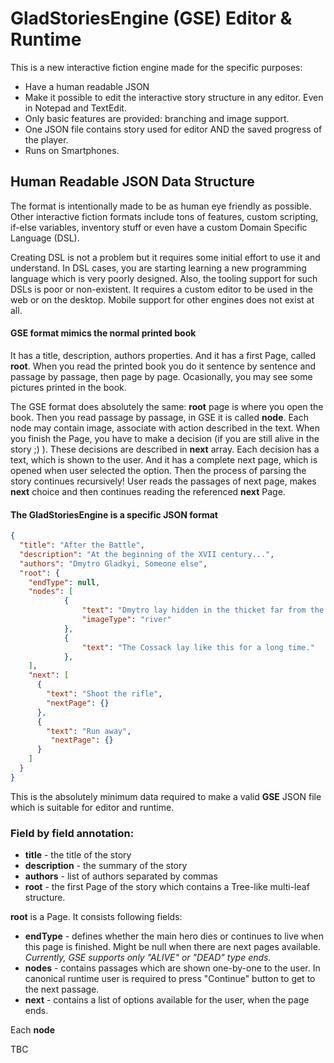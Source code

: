 # GladStoriesEngine (GSE) Editor & Runtime

This is a new interactive fiction engine made for the specific purposes:

- Have a human readable JSON
- Make it possible to edit the interactive story structure in any editor. Even in Notepad and TextEdit.
- Only basic features are provided: branching and image support.
- One JSON file contains story used for editor AND the saved progress of the player.
- Runs on Smartphones.

## Human Readable JSON Data Structure

The format is intentionally made to be as human eye friendly as possible. Other interactive fiction formats include tons of features, custom scripting, if-else variables, inventory stuff or even have a custom Domain Specific Language (DSL).

Creating DSL is not a problem but it requires some initial effort to use it and understand. In DSL cases, you are starting learning a new programming language which is very poorly designed. Also, the tooling support for such DSLs is poor or non-existent. It requires a custom editor to be used in the web or on the desktop. Mobile support for other engines does not exist at all.

#### GSE format mimics the normal printed book
It has a title, description, authors properties. And it has a first Page, called **root**. When you read the printed book you do it sentence by sentence and passage by passage, then page by page. Ocasionally, you may see some pictures printed in the book.

The GSE format does absolutely the same: **root** page is where you open the book. Then you read passage by passage, in GSE it is called **node**. Each node may contain image, associate with action described in the text. When you finish the Page, you have to make a decision (if you are still alive in the story ;) ). These decisions are described in **next** array. Each decision has a text, which is shown to the user. And it has a complete next page, which is opened when user selected the option. Then the process of parsing the story continues recursively! User reads the passages of next page, makes **next** choice and then continues reading the referenced **next** Page.

#### The **GladStoriesEngine** is a specific JSON format

```json
{
  "title": "After the Battle",
  "description": "At the beginning of the XVII century...",
  "authors": "Dmytro Gladkyi, Someone else",
  "root": {
    "endType": null,
    "nodes": [
            {
                "text": "Dmytro lay hidden in the thicket far from the water",
                "imageType": "river"
            },
            {
                "text": "The Cossack lay like this for a long time."
            },
    ],
    "next": [
      {
        "text": "Shoot the rifle",
        "nextPage": {}
      },
      {
        "text": "Run away",
         "nextPage": {}
      }
    ]
  }
}
```

This is the absolutely minimum data required to make a valid **GSE** JSON file which is suitable for editor and runtime.

### Field by field annotation:

- **title** - the title of the story
- **description** - the summary of the story
- **authors** - list of authors separated by commas
- **root** - the first Page of the story which contains a Tree-like multi-leaf structure.

**root** is a Page. It consists following fields:
- **endType** - defines whether the main hero dies or continues to live when this page is finished. Might be null when there are next pages available. *Currently, GSE supports only "ALIVE" or "DEAD" type ends.*
- **nodes** - contains passages which are shown one-by-one to the user. In canonical runtime user is required to press "Continue" button to get to the next passage.
- **next** - contains a list of options available for the user, when the page ends.

Each **node** 

TBC


